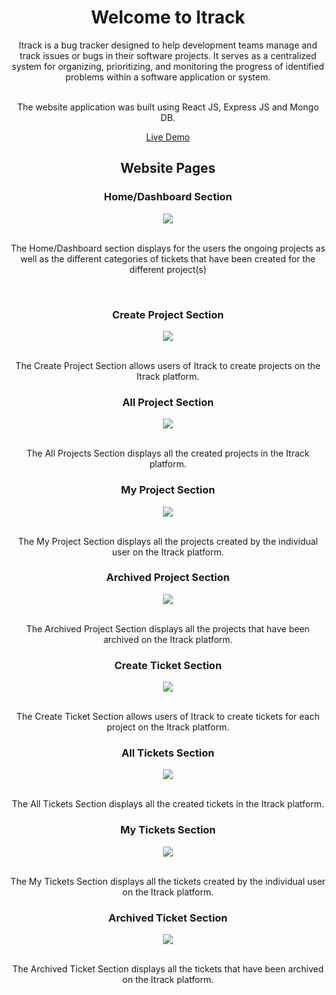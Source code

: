 <h1 align="center"> Welcome to Itrack </h1>

<div align="center" >
Itrack is a bug tracker designed to help development teams manage and track issues or bugs in their software projects. It serves as a centralized system for organizing, prioritizing, and monitoring the progress of identified problems within a software application or system.
  <br><br>
  
The website application was built using React JS, Express JS and Mongo DB.

[Live Demo](https://itrack-0krk.onrender.com)
</div>

<h2 align="center"> Website Pages </h2>

<div>
  <h3 align="center" >Home/Dashboard Section</h3>

  <div align="center" >
    <img  src="https://i.postimg.cc/T33WBG0g/Itrack-Dashboard.jpg"> 

  </div>

  <br>
  
  <p align="center" > The Home/Dashboard section displays for the users the ongoing projects as well as the different categories of tickets that have been created for the different project(s) </p>
</div>

<br>

<div>
  <h3 align="center" >Create Project Section</h3>

  <div align="center" >
    <img  src="https://i.postimg.cc/yYzGmpPw/Create-Project.jpg"> 

  </div>

  <br>
  
  <p align="center">The Create Project Section allows users of Itrack to create projects on the Itrack platform.</p>
</div>

<div>
  <h3 align="center">All Project Section</h3>

  <div align="center" >
    <img  src="https://i.postimg.cc/Jz7HkmBt/All-Projects.jpg"> 

  </div>

  <br>
  
  <p align="center">The All Projects Section displays all the created projects in the Itrack platform.</p>
</div>

<div>
  <h3 align="center">My Project Section</h3>

  <div align="center" >
    <img  src="https://i.postimg.cc/nLNh9C8b/My-Projects.jpg"> 

  </div>

  <br>
  
  <p align="center">The My Project Section displays all the projects created by the individual user on the Itrack platform.</p>
</div>

<div>
  
<h3 align="center" >Archived Project Section</h3>

  <div align="center" >
    <img  src="https://i.postimg.cc/CMz96mfN/Archived-Projects.jpg"> 

  </div>

  <br>
  <p align="center">The Archived Project Section displays all the projects that have been archived on the Itrack platform.</p>
  
</div>

<div>
  <h3 align="center" >Create Ticket Section</h3>

  <div align="center" >
    <img  src="https://i.postimg.cc/wBx9tL4G/Create-Ticket.jpg"> 

  </div>

  <br>
  
  <p align="center">The Create Ticket Section allows users of Itrack to create tickets for each project on the Itrack platform.</p>
</div>

<div>
  <h3 align="center">All Tickets Section</h3>

  <div align="center" >
    <img  src="https://i.postimg.cc/tg6Nxn1F/All-Tickets.jpg"> 

  </div>

  <br>
  
  <p align="center">The All Tickets Section displays all the created tickets in the Itrack platform.</p>
</div>

<div>
  <h3 align="center">My Tickets Section</h3>

  <div align="center" >
    <img  src="https://i.postimg.cc/fLj7H4fL/My-Tickets.jpg"> 

  </div>

  <br>
  
  <p align="center">The My Tickets Section displays all the tickets created by the individual user on the Itrack platform.</p>
</div>

<div>
  
<h3 align="center" >Archived Ticket Section</h3>

  <div align="center" >
    <img  src="https://i.postimg.cc/dQhrkTz3/Archived-Tickets.jpg"> 

  </div>

  <br>
  <p align="center">The Archived Ticket Section displays all the tickets that have been archived on the Itrack platform.</p>
  
</div>
